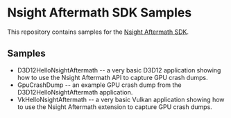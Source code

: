 # Nsight Aftermath SDK Samples

This repository contains samples for the [Nsight Aftermath SDK](https://developer.nvidia.com/nsight-aftermath).

## Samples

* D3D12HelloNsightAftermath -- a very basic D3D12 application showing how to use the Nsight Aftermath API to capture GPU crash dumps.
* GpuCrashDump -- an example GPU crash dump from the D3D12HelloNsightAftermath application.
* VkHelloNsightAftermath -- a very basic Vulkan application showing how to use the Nsight Aftermath extension to capture GPU crash dumps.

